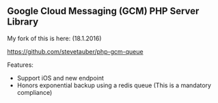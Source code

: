 Google Cloud Messaging (GCM) PHP Server Library
--------------------------------------------

My fork of this is here: (18.1.2016)

https://github.com/stevetauber/php-gcm-queue

Features:

* Support iOS and new endpoint
* Honors exponential backup using a redis queue (This is a mandatory compliance)

